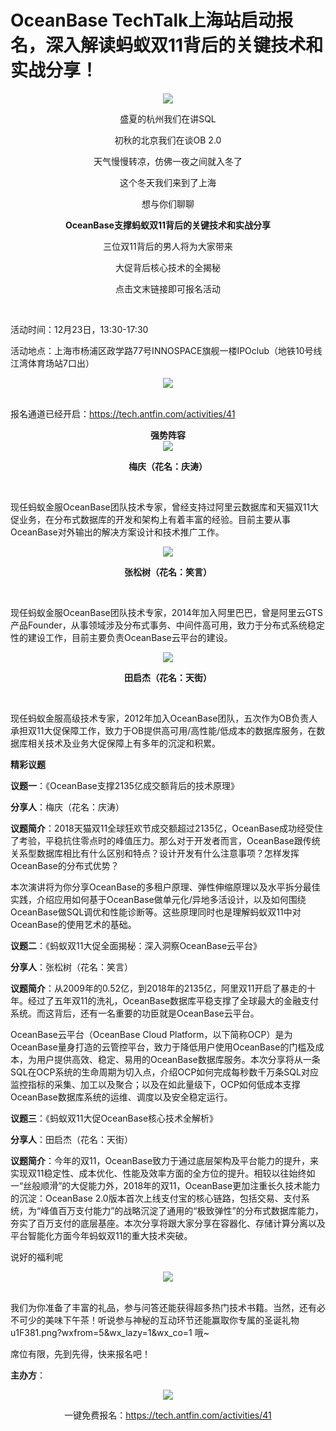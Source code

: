 # OceanBase TechTalk上海站启动报名，深入解读蚂蚁双11背后的关键技术和实战分享！
<div style="text-align:center" align="center">
<img src="/OceanBase/images/上海站1.png" />

盛夏的杭州我们在讲SQL

初秋的北京我们在谈OB 2.0

天气慢慢转凉，仿佛一夜之间就入冬了

这个冬天我们来到了上海

想与你们聊聊

<b>OceanBase支撑蚂蚁双11背后的关键技术和实战分享</b>

三位双11背后的男人将为大家带来

大促背后核心技术的全揭秘

点击文末链接即可报名活动
</div></br>
 
活动时间：12月23日，13:30-17:30

活动地点：上海市杨浦区政学路77号INNOSPACE旗舰一楼IPOclub（地铁10号线江湾体育场站7口出）

<div style="text-align:center" align="center">
<img src="/OceanBase/images/上海站2.png" />
</div></br>

报名通道已经开启：https://tech.antfin.com/activities/41

<div style="text-align:center" align="center">
 <b>强势阵容 </b></br>

<img src="/OceanBase/images/上海站3.png" />

<b>梅庆（花名：庆涛）</b>
</div></br>

现任蚂蚁金服OceanBase团队技术专家，曾经支持过阿里云数据库和天猫双11大促业务，在分布式数据库的开发和架构上有着丰富的经验。目前主要从事OceanBase对外输出的解决方案设计和技术推广工作。

<div style="text-align:center" align="center">
<img src="/OceanBase/images/上海站4.png" />

<b>张松树（花名：笑言）</b>
</div></br>

现任蚂蚁金服OceanBase团队技术专家，2014年加入阿里巴巴，曾是阿里云GTS产品Founder，从事领域涉及分布式事务、中间件高可用，致力于分布式系统稳定性的建设工作，目前主要负责OceanBase云平台的建设。

<div style="text-align:center" align="center">
<img src="/OceanBase/images/上海站5.png" />

<b>田启杰（花名：天街）</b>
</div></br>

现任蚂蚁金服高级技术专家，2012年加入OceanBase团队，五次作为OB负责人承担双11大促保障工作，致力于OB提供高可用/高性能/低成本的数据库服务，在数据库相关技术及业务大促保障上有多年的沉淀和积累。 

<b> 精彩议题 </b>

<b>议题一</b>：《OceanBase支撑2135亿成交额背后的技术原理》

<b>分享人</b>：梅庆（花名：庆涛）

<b>议题简介</b>：2018天猫双11全球狂欢节成交额超过2135亿，OceanBase成功经受住了考验，平稳抗住零点时的峰值压力。那么对于开发者而言，OceanBase跟传统关系型数据库相比有什么区别和特点？设计开发有什么注意事项？怎样发挥OceanBase的分布式优势？

本次演讲将为你分享OceanBase的多租户原理、弹性伸缩原理以及水平拆分最佳实践，介绍应用如何基于OceanBase做单元化/异地多活设计，以及如何围绕OceanBase做SQL调优和性能诊断等。这些原理同时也是理解蚂蚁双11中对OceanBase的使用艺术的基础。

<b>议题二</b>：《蚂蚁双11大促全面揭秘：深入洞察OceanBase云平台》

<b>分享人</b>：张松树（花名：笑言）

<b>议题简介</b>：从2009年的0.52亿，到2018年的2135亿，阿里双11开启了暴走的十年。经过了五年双11的洗礼，OceanBase数据库平稳支撑了全球最大的金融支付系统。而这背后，还有一名重要的功臣就是OceanBase云平台。

OceanBase云平台（OceanBase Cloud Platform，以下简称OCP）是为OceanBase量身打造的云管控平台，致力于降低用户使用OceanBase的门槛及成本，为用户提供高效、稳定、易用的OceanBase数据库服务。本次分享将从一条SQL在OCP系统的生命周期为切入点，介绍OCP如何完成每秒数千万条SQL对应监控指标的采集、加工以及聚合；以及在如此量级下，OCP如何低成本支撑OceanBase数据库系统的运维、调度以及安全稳定运行。

<b>议题三</b>：《蚂蚁双11大促OceanBase核心技术全解析》

<b>分享人</b>：田启杰（花名：天街）

<b>议题简介</b>：今年的双11，OceanBase致力于通过底层架构及平台能力的提升，来实现双11稳定性、成本优化、性能及效率方面的全方位的提升。相较以往始终如一“丝般顺滑”的大促能力外，2018年的双11，OceanBase更加注重长久技术能力的沉淀：OceanBase 2.0版本首次上线支付宝的核心链路，包括交易、支付系统，为“峰值百万支付能力”的战略沉淀了通用的“极致弹性”的分布式数据库能力，夯实了百万支付的底层基座。本次分享将跟大家分享在容器化、存储计算分离以及平台智能化方面今年蚂蚁双11的重大技术突破。   

 说好的福利呢 

<div style="text-align:center" align="center">
<img src="/OceanBase/images/上海站6.png" />
</div></br>

我们为你准备了丰富的礼品，参与问答还能获得超多热门技术书籍。当然，还有必不可少的美味下午茶！听说参与神秘的互动环节还能赢取你专属的圣诞礼物 u1F381.png?wxfrom=5&wx_lazy=1&wx_co=1 哦~

席位有限，先到先得，快来报名吧！

<b>主办方</b>：

<div style="text-align:center" align="center">
<img src="/OceanBase/images/上海站7.png" />

一键免费报名：https://tech.antfin.com/activities/41
</div></br>

